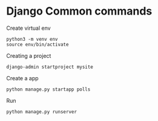 # Django Common commands

Create virtual env

```
python3 -m venv env
source env/bin/activate
```

Creating a project

```
django-admin startproject mysite
```

Create a app

```
python manage.py startapp polls
```

Run

```
python manage.py runserver
```